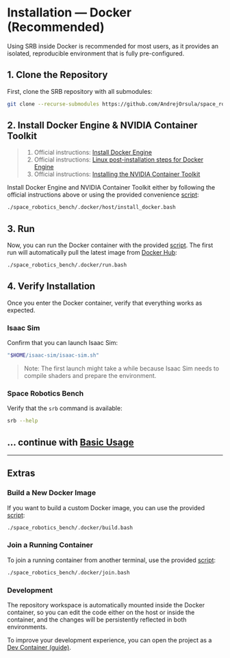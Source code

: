 # Installation — Docker (Recommended)

Using SRB inside Docker is recommended for most users, as it provides an isolated, reproducible environment that is fully pre-configured.

## 1. Clone the Repository

First, clone the SRB repository with all submodules:

```bash
git clone --recurse-submodules https://github.com/AndrejOrsula/space_robotics_bench.git
```

## 2. Install Docker Engine & NVIDIA Container Toolkit

> 1. Official instructions: [Install Docker Engine](https://docs.docker.com/engine/install)
> 1. Official instructions: [Linux post-installation steps for Docker Engine](https://docs.docker.com/engine/install/linux-postinstall)
> 1. Official instructions: [Installing the NVIDIA Container Toolkit](https://docs.nvidia.com/datacenter/cloud-native/container-toolkit/latest/install-guide.html)

Install Docker Engine and NVIDIA Container Toolkit either by following the official instructions above or using the provided convenience [script](https://github.com/AndrejOrsula/space_robotics_bench/blob/main/.docker/host/install_docker.bash):

```bash
./space_robotics_bench/.docker/host/install_docker.bash
```

## 3. Run

Now, you can run the Docker container with the provided [script](https://github.com/AndrejOrsula/space_robotics_bench/blob/main/.docker/run.bash). The first run will automatically pull the latest image from [Docker Hub](https://hub.docker.com/r/andrejorsula/space_robotics_bench/tags):

```bash
./space_robotics_bench/.docker/run.bash
```

## 4. Verify Installation

Once you enter the Docker container, verify that everything works as expected.

### Isaac Sim

Confirm that you can launch Isaac Sim:

```bash
"$HOME/isaac-sim/isaac-sim.sh"
```

> Note: The first launch might take a while because Isaac Sim needs to compile shaders and prepare the environment.

### Space Robotics Bench

Verify that the `srb` command is available:

```bash
srb --help
```

## ... continue with [Basic Usage](basic_usage.md)

______________________________________________________________________

## Extras

### Build a New Docker Image

If you want to build a custom Docker image, you can use the provided [script](https://github.com/AndrejOrsula/space_robotics_bench/blob/main/.docker/build.bash):

```bash
./space_robotics_bench/.docker/build.bash
```

### Join a Running Container

To join a running container from another terminal, use the provided [script](https://github.com/AndrejOrsula/space_robotics_bench/blob/main/.docker/join.bash):

```bash
./space_robotics_bench/.docker/join.bash
```

### Development

The repository workspace is automatically mounted inside the Docker container, so you can edit the code either on the host or inside the container, and the changes will be persistently reflected in both environments.

To improve your development experience, you can open the project as a [Dev Container (guide)](../development/devcontainer.md).

